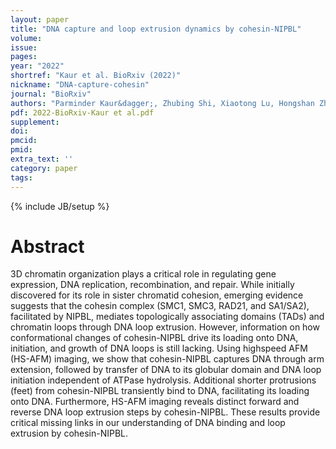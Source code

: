```yaml
---
layout: paper
title: "DNA capture and loop extrusion dynamics by cohesin-NIPBL"
volume: 
issue:
pages:
year: "2022"
shortref: "Kaur et al. BioRxiv (2022)"
nickname: "DNA-capture-cohesin"
journal: "BioRxiv"
authors: "Parminder Kaur&dagger;, Zhubing Shi, Xiaotong Lu, Hongshan Zhang, Ilya J. Finkelstein, Yizhi Jane Tao, Hongtao Yu, Hong Wang&dagger; (&dagger; co-corresponding) "
pdf: 2022-BioRxiv-Kaur et al.pdf
supplement: 
doi: 
pmcid:
pmid: 
extra_text: ''
category: paper
tags:
---
```

{% include JB/setup %}

# Abstract
3D chromatin organization plays a critical role in regulating gene expression, DNA replication, recombination, and repair. While initially discovered for its role in sister chromatid cohesion, emerging evidence suggests that the cohesin complex (SMC1, SMC3, RAD21, and SA1/SA2), facilitated by NIPBL, mediates topologically associating domains (TADs) and chromatin loops through DNA loop extrusion. However, information on how conformational changes of cohesin-NIPBL drive its loading onto DNA, initiation, and growth of DNA loops is still lacking. Using highspeed AFM (HS-AFM) imaging, we show that cohesin-NIPBL captures DNA through arm extension, followed by transfer of DNA to its globular domain and DNA loop initiation independent of ATPase hydrolysis. Additional shorter protrusions (feet) from cohesin-NIPBL transiently bind to DNA, facilitating its loading onto DNA. Furthermore, HS-AFM imaging reveals distinct forward and reverse DNA loop extrusion steps by cohesin-NIPBL. These results provide critical missing links in our understanding of DNA binding and loop extrusion by cohesin-NIPBL. 